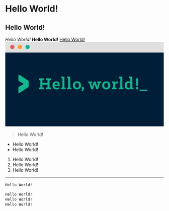 # Hello World!
## Hello World!
_Hello World!_
**Hello World!**
[Hello World!](https://www.helloworld.org/)
![Image](helloworld.png)
>Hello World!
* Hello World!
* Hello World!
1. Hello World!
2. Hello World!
3. Hello World!
***
`Hello World!`
```
Hello World!
Hello World!
Hello World!
```
